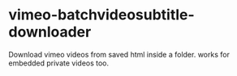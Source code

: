 # vimeo-batchvideosubtitle-downloader
Download vimeo videos from saved html inside a folder. works for embedded private videos too.
